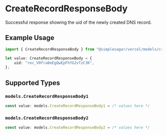 # CreateRecordResponseBody

Successful response showing the uid of the newly created DNS record.

## Example Usage

```typescript
import { CreateRecordResponseBody } from "@simplesagar/vercel/models/createrecordop.js";

let value: CreateRecordResponseBody = {
    uid: "rec_V0fra8eEgQwEpFhYG2vTzC3K",
};
```

## Supported Types

### `models.CreateRecordResponseBody1`

```typescript
const value: models.CreateRecordResponseBody1 = /* values here */
```

### `models.CreateRecordResponseBody2`

```typescript
const value: models.CreateRecordResponseBody2 = /* values here */
```

